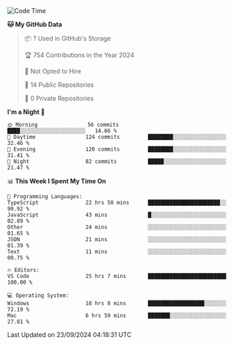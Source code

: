 <!--START_SECTION:waka-->
![Code Time](http://img.shields.io/badge/Code%20Time-6%2C143%20hrs%207%20mins-blue)

**🐱 My GitHub Data** 

> 📦 ? Used in GitHub's Storage 
 > 
> 🏆 754 Contributions in the Year 2024
 > 
> 🚫 Not Opted to Hire
 > 
> 📜 14 Public Repositories 
 > 
> 🔑 0 Private Repositories 
 > 
**I'm a Night 🦉** 

```text
🌞 Morning                56 commits          ████░░░░░░░░░░░░░░░░░░░░░   14.66 % 
🌆 Daytime                124 commits         ████████░░░░░░░░░░░░░░░░░   32.46 % 
🌃 Evening                120 commits         ████████░░░░░░░░░░░░░░░░░   31.41 % 
🌙 Night                  82 commits          █████░░░░░░░░░░░░░░░░░░░░   21.47 % 
```


📊 **This Week I Spent My Time On** 

```text
💬 Programming Languages: 
TypeScript               22 hrs 50 mins      ███████████████████████░░   90.92 % 
JavaScript               43 mins             █░░░░░░░░░░░░░░░░░░░░░░░░   02.89 % 
Other                    24 mins             ░░░░░░░░░░░░░░░░░░░░░░░░░   01.65 % 
JSON                     21 mins             ░░░░░░░░░░░░░░░░░░░░░░░░░   01.39 % 
Text                     11 mins             ░░░░░░░░░░░░░░░░░░░░░░░░░   00.75 % 

🔥 Editors: 
VS Code                  25 hrs 7 mins       █████████████████████████   100.00 % 

💻 Operating System: 
Windows                  18 hrs 8 mins       ██████████████████░░░░░░░   72.19 % 
Mac                      6 hrs 59 mins       ███████░░░░░░░░░░░░░░░░░░   27.81 % 
```


 Last Updated on 23/09/2024 04:18:31 UTC
<!--END_SECTION:waka-->

